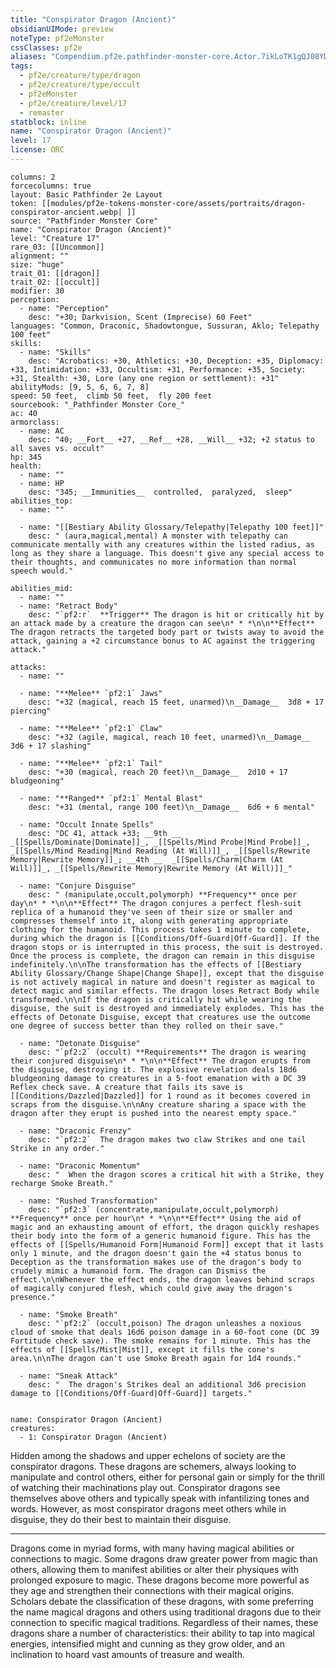 ```yaml
---
title: "Conspirator Dragon (Ancient)"
obsidianUIMode: preview
noteType: pf2eMonster
cssClasses: pf2e
aliases: "Compendium.pf2e.pathfinder-monster-core.Actor.7ikLoTK1gQJ08YDR" 
tags:
  - pf2e/creature/type/dragon
  - pf2e/creature/type/occult
  - pf2eMonster
  - pf2e/creature/level/17
  - remaster
statblock: inline
name: "Conspirator Dragon (Ancient)"
level: 17
license: ORC
---
```


```statblock
columns: 2
forcecolumns: true
layout: Basic Pathfinder 2e Layout
token: [[modules/pf2e-tokens-monster-core/assets/portraits/dragon-conspirator-ancient.webp| ]]
source: "Pathfinder Monster Core"
name: "Conspirator Dragon (Ancient)"
level: "Creature 17"
rare_03: [[Uncommon]]
alignment: ""
size: "huge"
trait_01: [[dragon]]
trait_02: [[occult]]
modifier: 30
perception:
  - name: "Perception"
    desc: "+30; Darkvision, Scent (Imprecise) 60 Feet"
languages: "Common, Draconic, Shadowtongue, Sussuran, Aklo; Telepathy 100 feet"
skills:
  - name: "Skills"
    desc: "Acrobatics: +30, Athletics: +30, Deception: +35, Diplomacy: +33, Intimidation: +33, Occultism: +31, Performance: +35, Society: +31, Stealth: +30, Lore (any one region or settlement): +31"
abilityMods: [9, 5, 6, 6, 7, 8]
speed: 50 feet,  climb 50 feet,  fly 200 feet
sourcebook: "_Pathfinder Monster Core_"
ac: 40
armorclass:
  - name: AC
    desc: "40; __Fort__ +27, __Ref__ +28, __Will__ +32; +2 status to all saves vs. occult"
hp: 345
health:
  - name: ""
  - name: HP
    desc: "345; __Immunities__  controlled,  paralyzed,  sleep"
abilities_top:
  - name: ""

  - name: "[[Bestiary Ability Glossary/Telepathy|Telepathy 100 feet]]"
    desc: " (aura,magical,mental) A monster with telepathy can communicate mentally with any creatures within the listed radius, as long as they share a language. This doesn't give any special access to their thoughts, and communicates no more information than normal speech would."

abilities_mid:
  - name: ""
  - name: "Retract Body"
    desc: "`pf2:r`  **Trigger** The dragon is hit or critically hit by an attack made by a creature the dragon can see\n* * *\n\n**Effect** The dragon retracts the targeted body part or twists away to avoid the attack, gaining a +2 circumstance bonus to AC against the triggering attack."

attacks:
  - name: ""

  - name: "**Melee** `pf2:1` Jaws"
    desc: "+32 (magical, reach 15 feet, unarmed)\n__Damage__  3d8 + 17 piercing"

  - name: "**Melee** `pf2:1` Claw"
    desc: "+32 (agile, magical, reach 10 feet, unarmed)\n__Damage__  3d6 + 17 slashing"

  - name: "**Melee** `pf2:1` Tail"
    desc: "+30 (magical, reach 20 feet)\n__Damage__  2d10 + 17 bludgeoning"

  - name: "**Ranged** `pf2:1` Mental Blast"
    desc: "+31 (mental, range 100 feet)\n__Damage__  6d6 + 6 mental"

  - name: "Occult Innate Spells"
    desc: "DC 41, attack +33; __9th __  _[[Spells/Dominate|Dominate]]_, _[[Spells/Mind Probe|Mind Probe]]_, _[[Spells/Mind Reading|Mind Reading (At Will)]]_, _[[Spells/Rewrite Memory|Rewrite Memory]]_; __4th __  _[[Spells/Charm|Charm (At Will)]]_, _[[Spells/Rewrite Memory|Rewrite Memory (At Will)]]_"

  - name: "Conjure Disguise"
    desc: " (manipulate,occult,polymorph) **Frequency** once per day\n* * *\n\n**Effect** The dragon conjures a perfect flesh-suit replica of a humanoid they've seen of their size or smaller and compresses themself into it, along with generating appropriate clothing for the humanoid. This process takes 1 minute to complete, during which the dragon is [[Conditions/Off-Guard|Off-Guard]]. If the dragon stops or is interrupted in this process, the suit is destroyed. Once the process is complete, the dragon can remain in this disguise indefinitely.\n\nThe transformation has the effects of [[Bestiary Ability Glossary/Change Shape|Change Shape]], except that the disguise is not actively magical in nature and doesn't register as magical to detect magic and similar effects. The dragon loses Retract Body while transformed.\n\nIf the dragon is critically hit while wearing the disguise, the suit is destroyed and immediately explodes. This has the effects of Detonate Disguise, except that creatures use the outcome one degree of success better than they rolled on their save."

  - name: "Detonate Disguise"
    desc: "`pf2:2` (occult) **Requirements** The dragon is wearing their conjured disguise\n* * *\n\n**Effect** The dragon erupts from the disguise, destroying it. The explosive revelation deals 18d6 bludgeoning damage to creatures in a 5-foot emanation with a DC 39 Reflex check save. A creature that fails its save is [[Conditions/Dazzled|Dazzled]] for 1 round as it becomes covered in scraps from the disguise.\n\nAny creature sharing a space with the dragon after they erupt is pushed into the nearest empty space."

  - name: "Draconic Frenzy"
    desc: "`pf2:2`  The dragon makes two claw Strikes and one tail Strike in any order."

  - name: "Draconic Momentum"
    desc: "  When the dragon scores a critical hit with a Strike, they recharge Smoke Breath."

  - name: "Rushed Transformation"
    desc: "`pf2:3` (concentrate,manipulate,occult,polymorph) **Frequency** once per hour\n* * *\n\n**Effect** Using the aid of magic and an exhausting amount of effort, the dragon quickly reshapes their body into the form of a generic humanoid figure. This has the effects of [[Spells/Humanoid Form|Humanoid Form]] except that it lasts only 1 minute, and the dragon doesn't gain the +4 status bonus to Deception as the transformation makes use of the dragon's body to crudely mimic a humanoid form. The dragon can Dismiss the effect.\n\nWhenever the effect ends, the dragon leaves behind scraps of magically conjured flesh, which could give away the dragon's presence."

  - name: "Smoke Breath"
    desc: "`pf2:2` (occult,poison) The dragon unleashes a noxious cloud of smoke that deals 16d6 poison damage in a 60-foot cone (DC 39 Fortitude check save). The smoke remains for 1 minute. This has the effects of [[Spells/Mist|Mist]], except it fills the cone's area.\n\nThe dragon can't use Smoke Breath again for 1d4 rounds."

  - name: "Sneak Attack"
    desc: "  The dragon's Strikes deal an additional 3d6 precision damage to [[Conditions/Off-Guard|Off-Guard]] targets."
 
```

```encounter-table
name: Conspirator Dragon (Ancient)
creatures:
  - 1: Conspirator Dragon (Ancient)
```



Hidden among the shadows and upper echelons of society are the conspirator dragons. These dragons are schemers, always looking to manipulate and control others, either for personal gain or simply for the thrill of watching their machinations play out. Conspirator dragons see themselves above others and typically speak with infantilizing tones and words. However, as most conspirator dragons meet others while in disguise, they do their best to maintain their disguise.

* * *

Dragons come in myriad forms, with many having magical abilities or connections to magic. Some dragons draw greater power from magic than others, allowing them to manifest abilities or alter their physiques with prolonged exposure to magic. These dragons become more powerful as they age and strengthen their connections with their magical origins. Scholars debate the classification of these dragons, with some preferring the name magical dragons and others using traditional dragons due to their connection to specific magical traditions. Regardless of their names, these dragons share a number of characteristics: their ability to tap into magical energies, intensified might and cunning as they grow older, and an inclination to hoard vast amounts of treasure and wealth.
